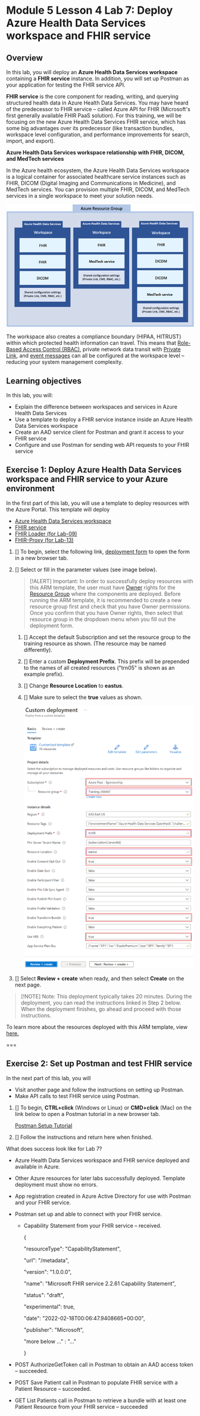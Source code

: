 # Module 5 Lesson 4 Lab 7: Deploy Azure Health Data Services workspace and FHIR service

## Overview

In this lab, you will deploy an **Azure Health Data Services workspace** containing a **FHIR service** instance. In addition, you will set up Postman as your application for testing the FHIR service API.

**FHIR service** is the core component for reading, writing, and querying structured health data in Azure Health Data Services. You may have heard of the predecessor to FHIR service – called Azure API for FHIR (Microsoft's first generally available FHIR PaaS solution). For this training, we will be focusing on the new Azure Health Data Services FHIR service, which has some big advantages over its predecessor (like transaction bundles, workspace level configuration, and performance improvements for search, import, and export).

**Azure Health Data Services workspace relationship with FHIR, DICOM, and MedTech services**

In the Azure health ecosystem, the Azure Health Data Services workspace is a logical container for associated healthcare service instances such as FHIR, DICOM (Digital Imaging and Communications in Medicine), and MedTech services. You can provision multiple FHIR, DICOM, and MedTech services in a single workspace to meet your solution needs.

![Graphical user interface, application, Teams Description automatically generated](./IMAGES/Lab07/L7P1.png)

The workspace also creates a compliance boundary (HIPAA, HITRUST) within which protected health information can travel. This means that [Role-Based Access Control (RBAC)](https://docs.microsoft.com/azure/healthcare-apis/configure-azure-rbac), private network data transit with [Private Link](https://docs.microsoft.com/azure/healthcare-apis/healthcare-apis-configure-private-link), and [event messages](https://docs.microsoft.com/azure/healthcare-apis/events/events-deploy-portal) can all be configured at the workspace level – reducing your system management complexity.

## Learning objectives

In this lab, you will:

-   Explain the difference between workspaces and services in Azure Health Data Services
-   Use a template to deploy a FHIR service instance inside an Azure Health Data Services workspace
-   Create an AAD service client for Postman and grant it access to your FHIR service
-   Configure and use Postman for sending web API requests to your FHIR service

## Exercise 1: Deploy Azure Health Data Services workspace and FHIR service to your Azure environment

In the first part of this lab, you will use a template to deploy resources with the Azure Portal. This template will deploy
-   [Azure Health Data Services workspace](https://docs.microsoft.com/en-us/azure/healthcare-apis/workspace-overview)
-   [FHIR service](https://docs.microsoft.com/en-us/azure/healthcare-apis/fhir/overview)
-   [FHIR Loader (for Lab-09)](https://docs.microsoft.com/en-us/azure/healthcare-apis/fhir/overview)
-   [FHIR-Proxy (for Lab-13)](https://github.com/microsoft/fhir-proxy)

1. [] To begin, select the following link, [deployment form](https://portal.azure.com/#create/Microsoft.Template/uri/https%3A%2F%2Fraw.githubusercontent.com%2Fmicrosoft%2Fazure-health-data-services-workshop%2Fmain%2Fresources%2Fdeploy%2Fdeployfhirtrain.json "deployment form") to open the form in a new browser tab.

1. [] Select or fill in the parameter values (see image below).

    > [!ALERT] Important: In order to successfully deploy resources with this ARM template, the user must have [Owner](https://docs.microsoft.com/en-us/azure/role-based-access-control/built-in-roles#owner) rights for the [Resource Group](https://docs.microsoft.com/en-us/azure/azure-resource-manager/management/manage-resource-groups-portal) where the components are deployed. Before running the ARM template, it is recommended to create a new resource group first and check that you have Owner permissions. Once you confirm that you have Owner rights, then select that resource group in the dropdown menu when you fill out the deployment form.

    1. [] Accept the default Subscription and set the resource group to the training resource as shown. (The resource may be named differently).

    1. [] Enter a custom **Deployment Prefix**. This prefix will be prepended to the names of all created resources ("trn05" is shown as an example prefix).

    1. [] Change **Resource Location** to **eastus**.

    1. [] Make sure to select the **true** values as shown.

        ![Graphical user interface Description automatically generated](./IMAGES/Lab07/L7P3.png)

1. [] Select **Review + create** when ready, and then select **Create** on the next page.

> [!NOTE] Note: This deployment typically takes 20 minutes. During the deployment, you can read the instructions linked in Step 2 below. When the deployment finishes, go ahead and proceed with those instructions.

To learn more about the resources deployed with this ARM template, view [here.](https://github.com/microsoft/azure-health-data-services-workshop/blob/main/resources/docs/FHIR-Starter_ARM_template_README.md#deployed-components)

===

## Exercise 2: Set up Postman and test FHIR service

In the next part of this lab, you will

-   Visit another page and follow the instructions on setting up Postman.
-   Make API calls to test FHIR service using Postman.

1. [] To begin, **CTRL+click** (Windows or Linux) or **CMD+click** (Mac) on the link below to open a Postman tutorial in a new browser tab.

    [Postman Setup Tutorial](https://github.com/microsoft/azure-health-data-services-workshop/blob/main/resources/docs/Postman_FHIR_service_README.md)

1. [] Follow the instructions and return here when finished.

What does success look like for Lab 7?

-   Azure Health Data Services workspace and FHIR service deployed and available in Azure.
-   Other Azure resources for later labs successfully deployed. Template deployment must show no errors.
-   App registration created in Azure Active Directory for use with Postman and your FHIR service.
-   Postman set up and able to connect with your FHIR service.
    -   Capability Statement from your FHIR service – received.

        {

        "resourceType": "CapabilityStatement",

        "url": "/metadata",

        "version": "1.0.0.0",

        "name": "Microsoft FHIR service 2.2.61 Capability Statement",

        "status": "draft",

        "experimental": true,

        "date": "2022-02-18T00:06:47.9408665+00:00",

        "publisher": "Microsoft",

        "more below ..." : "..."

        }

-   POST AuthorizeGetToken call in Postman to obtain an AAD access token – succeeded.
-   POST Save Patient call in Postman to populate FHIR service with a Patient Resource – succeeded.
-   GET List Patients call in Postman to retrieve a bundle with at least one Patient Resource from your FHIR service – succeeded
